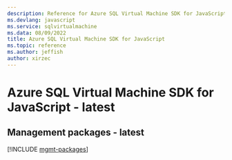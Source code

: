 ```yaml
---
description: Reference for Azure SQL Virtual Machine SDK for JavaScript
ms.devlang: javascript
ms.service: sqlvirtualmachine
ms.data: 08/09/2022
title: Azure SQL Virtual Machine SDK for JavaScript
ms.topic: reference
ms.author: jeffish
author: xirzec
---
```

# Azure SQL Virtual Machine SDK for JavaScript - latest

## Management packages - latest
[!INCLUDE [mgmt-packages](sql-virtual-machine-mgmt-index.md)]
